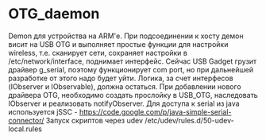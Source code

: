 OTG_daemon
=========
Demon для устройства на ARM'е. При подсоединении к хосту демон висит на USB OTG и выполняет простые функции для настройки wireless, т.е. сканирует сети, сохраняет настройки в /etc/network/interface, поднимает интерфейс.
Сейчас USB Gadget грузит драйвер g_serial, поэтому функционирует com port, но при дальнейшей разработке от этого надо будет уйти. Логика, за счет интерфесов (IObserver и IObservable), должна остаться. При добавлении нового драйвера OTG, необходимо создать прослойку в USB_OTG, наследовать IObserver  и реализовать notifyObserver.
Для доступа к serial из java используется jSSC - https://code.google.com/p/java-simple-serial-connector/
Запуск скриптов через udev /etc/udev/rules.d/50-udev-local.rules


